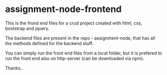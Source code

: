 # assignment-node-frontend
This is the frond end files for a crud project created with html, css, bootstrap and jquery.

The backend files are present in the repo - assignment-node, that has all the methods defined for the backend stuff.

You can simply run the front end files from a local folder, but it is prefered to run the front end also on http-server (can be downloaded via npm).

Thanks..
